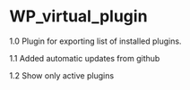 # WP_virtual_plugin

1.0
Plugin for exporting list of installed plugins.

1.1
Added automatic updates from github

1.2
Show only active plugins